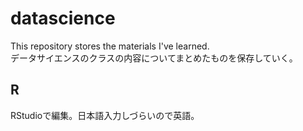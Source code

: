 # datascience

This repository stores the materials I've learned.  
データサイエンスのクラスの内容についてまとめたものを保存していく。

## R
RStudioで編集。日本語入力しづらいので英語。
